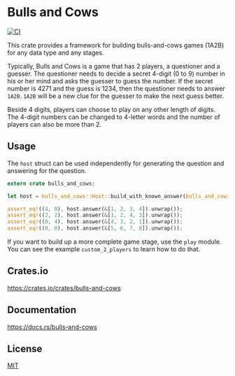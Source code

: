 Bulls and Cows
====================

[![CI](https://github.com/magiclen/bulls-and-cows/actions/workflows/ci.yml/badge.svg)](https://github.com/magiclen/bulls-and-cows/actions/workflows/ci.yml)

This crate provides a framework for building bulls-and-cows games (1A2B) for any data type and any stages.

Typically, Bulls and Cows is a game that has 2 players, a questioner and a guesser. The questioner needs to decide a secret 4-digit (0 to 9) number in his or her mind and asks the guesser to guess the number. If the secret number is 4271 and the guess is 1234, then the questioner needs to answer `1A2B`. `1A2B` will be a new clue for the guesser to make the next guess better.

Beside 4 digits, players can choose to play on any other length of digits. The 4-digit numbers can be changed to 4-letter words and the number of players can also be more than 2.

## Usage

The `host` struct can be used independently for generating the question and answering for the question.

```rust
extern crate bulls_and_cows;

let host = bulls_and_cows::Host::build_with_known_answer(bulls_and_cows::Letters::generate_numeric_letters(), vec![1, 2, 3, 4]).unwrap();

assert_eq!((4, 0), host.answer(&[1, 2, 3, 4]).unwrap());
assert_eq!((2, 2), host.answer(&[1, 2, 4, 3]).unwrap());
assert_eq!((0, 4), host.answer(&[4, 3, 2, 1]).unwrap());
assert_eq!((0, 0), host.answer(&[5, 6, 7, 8]).unwrap());
```

If you want to build up a more complete game stage, use the `play` module. You can see the example `custom_2_players` to learn how to do that.

## Crates.io

https://crates.io/crates/bulls-and-cows

## Documentation

https://docs.rs/bulls-and-cows

## License

[MIT](LICENSE)